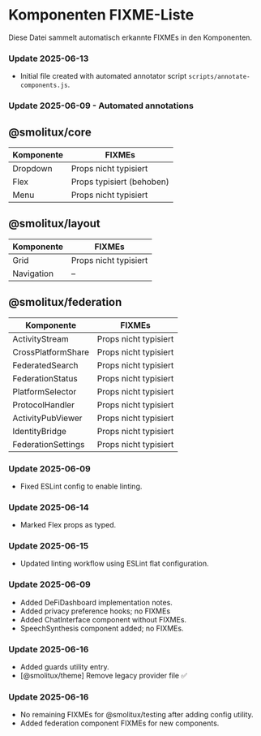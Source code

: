 # Komponenten FIXME-Liste

Diese Datei sammelt automatisch erkannte FIXMEs in den Komponenten.

### Update 2025-06-13
- Initial file created with automated annotator script `scripts/annotate-components.js`.

### Update 2025-06-09 - Automated annotations
## @smolitux/core

| Komponente | FIXMEs |
|------------|-------|
| Dropdown | Props nicht typisiert |
| Flex | Props typisiert (behoben) |
| Menu | Props nicht typisiert |

## @smolitux/layout

| Komponente | FIXMEs |
|------------|-------|
| Grid | Props nicht typisiert |
| Navigation | – |

## @smolitux/federation

| Komponente | FIXMEs |
|------------|-------|
| ActivityStream | Props nicht typisiert |
| CrossPlatformShare | Props nicht typisiert |
| FederatedSearch | Props nicht typisiert |
| FederationStatus | Props nicht typisiert |
| PlatformSelector | Props nicht typisiert |
| ProtocolHandler | Props nicht typisiert |
| ActivityPubViewer | Props nicht typisiert |
| IdentityBridge | Props nicht typisiert |
| FederationSettings | Props nicht typisiert |


### Update 2025-06-09
- Fixed ESLint config to enable linting.
### Update 2025-06-14
- Marked Flex props as typed.
### Update 2025-06-15
- Updated linting workflow using ESLint flat configuration.
### Update 2025-06-09
- Added DeFiDashboard implementation notes.
- Added privacy preference hooks; no FIXMEs
- Added ChatInterface component without FIXMEs.
- SpeechSynthesis component added; no FIXMEs.

### Update 2025-06-16
- Added guards utility entry.
- [@smolitux/theme] Remove legacy provider file ✅
### Update 2025-06-16
- No remaining FIXMEs for @smolitux/testing after adding config utility.
- Added federation component FIXMEs for new components.

